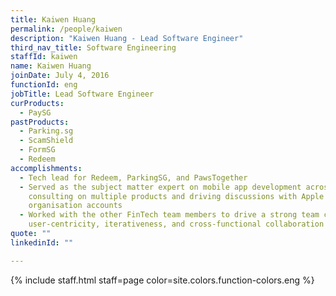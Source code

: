 ```yaml
---
title: Kaiwen Huang
permalink: /people/kaiwen
description: "Kaiwen Huang - Lead Software Engineer"
third_nav_title: Software Engineering
staffId: kaiwen
name: Kaiwen Huang
joinDate: July 4, 2016
functionId: eng
jobTitle: Lead Software Engineer
curProducts:
  - PaySG
pastProducts:
  - Parking.sg
  - ScamShield
  - FormSG
  - Redeem
accomplishments:
  - Tech lead for Redeem, ParkingSG, and PawsTogether
  - Served as the subject matter expert on mobile app development across OGP,
    consulting on multiple products and driving discussions with Apple on OGP
    organisation accounts
  - Worked with the other FinTech team members to drive a strong team culture of
    user-centricity, iterativeness, and cross-functional collaboration
quote: ""
linkedinId: ""

---
```


{% include staff.html staff=page color=site.colors.function-colors.eng %}

